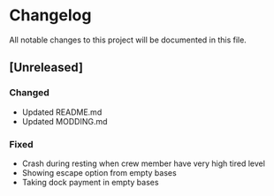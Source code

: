# Changelog
All notable changes to this project will be documented in this file.

## [Unreleased]

### Changed
- Updated README.md
- Updated MODDING.md

### Fixed
- Crash during resting when crew member have very high tired level
- Showing escape option from empty bases
- Taking dock payment in empty bases
